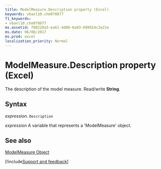 ```yaml
---
title: ModelMeasure.Description property (Excel)
keywords: vbaxl10.chm978077
f1_keywords:
- vbaxl10.chm978077
ms.assetid: f80228a3-ea61-4d00-6a93-609914c3a21e
ms.date: 06/08/2017
ms.prod: excel
localization_priority: Normal
---
```



# ModelMeasure.Description property (Excel)

The description of the model measure. Read/write  **String**.


## Syntax

_expression_. `Description`

_expression_ A variable that represents a 'ModelMeasure' object.


## See also


[ModelMeasure Object](Excel.modelmeasure.md)

[!include[Support and feedback](~/includes/feedback-boilerplate.md)]